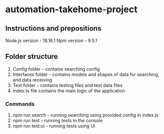 # automation-takehome-project

## Instructions and prepositions 

Node.js version - 18.16.1
Npm version - 9.5.1
## Folder structure

1. Config folder - contains searching config
2. Interfaces folder - contains models and shapes of data for searching, and data receiving
3. Test folder - contains testing files and test data files
4. index.ts file contains the main logic of the application


### Commands

1. npm run search - running searching using provided config in index.js
2. npm run test - running tests in the console
3. npm run test:ui - running tests using UI

